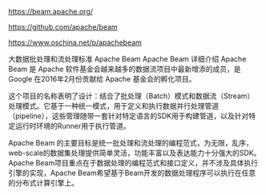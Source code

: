 
https://beam.apache.org/


https://github.com/apache/beam


https://www.oschina.net/p/apachebeam

大数据批处理和流处理标准 Apache Beam 
Apache Beam 详细介绍
Apache Beam 是 Apache 软件基金会越来越多的数据流项目中最新增添的成员，是 Google 在2016年2月份贡献给 Apache 基金会的孵化项目。

这个项目的名称表明了设计：结合了批处理（Batch）模式和数据流（Stream）处理模式。它基于一种统一模式，用于定义和执行数据并行处理管道（pipeline），这些管理随带一套针对特定语言的SDK用于构建管道，以及针对特定运行时环境的Runner用于执行管道。

Apache Beam 的主要目标是统一批处理和流处理的编程范式，为无限，乱序，web-scale的数据集处理提供简单灵活，功能丰富以及表达能力十分强大的SDK。Apache Beam项目重点在于数据处理的编程范式和接口定义，并不涉及具体执行引擎的实现，Apache Beam希望基于Beam开发的数据处理程序可以执行在任意的分布式计算引擎上。




